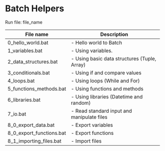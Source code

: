 # Batch Helpers

Run file:
file_name

| File name        		| Description 												   |
| --------------------- |------------------------------------------------------------- |
| 0_hello_world.bat			| - Hello world to Batch |
| 1_variables.bat 			| - Using variables. |
| 2_data_structures.bat		| - Using basic data structures (Tuple, Array) |
| 3_conditionals.bat 		| - Using if and compare values |
| 4_loops.bat				| - Using loops (While and For) |
| 5_functions_methods.bat 	| - Using functions and methods |
| 6_libraries.bat			| - Using libraries (Datetime and random) |
| 7_io.bat					| - Read standard input and manipulate files |
| 8_0_export_data.bat 		| - Export variables |
| 8_0_export_functions.bat 	| - Export functions |
| 8_1_importing_files.bat 	| - Import files |
